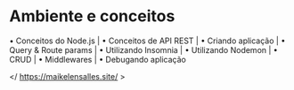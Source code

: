 # Ambiente e conceitos

• Conceitos do Node.js
|
• Conceitos de API REST
|
• Criando aplicação 
|
• Query & Route params
|
• Utilizando Insomnia
|
• Utilizando Nodemon
|
• CRUD
|
• Middlewares
|
• Debugando aplicação

</ https://maikelensalles.site/ >